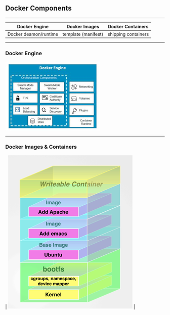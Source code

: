 ## Docker Components

---
| Docker Engine | Docker Images | Docker Containers | 
|---------------|---------------|-------------------|
|Docker deamon/runtime| template (manifest) | shipping containers |

--- 
### Docker Engine

![docker engine](assets/image/Docker_Engine.jpg) 

---
### Docker Images & Containers

| ![docker image](assets/image/dockerimage.png) |   

